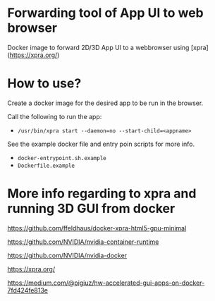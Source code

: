 # Forwarding tool of App UI to web browser
Docker image to forward 2D/3D App UI to a webbrowser using [xpra] (https://xpra.org/) 

# How to use?
Create a docker image for the desired app to be run in the browser.

Call the following to run the app:
 - ```/usr/bin/xpra start --daemon=no --start-child=<appname>```
 
See the example docker file and entry poin scripts for more info.
 - ```docker-entrypoint.sh.example```
 - ```Dockerfile.example```

# More info regarding to xpra and running 3D GUI from docker
 https://github.com/ffeldhaus/docker-xpra-html5-gpu-minimal

 https://github.com/NVIDIA/nvidia-container-runtime

 https://github.com/NVIDIA/nvidia-docker

 https://xpra.org/

 https://medium.com/@pigiuz/hw-accelerated-gui-apps-on-docker-7fd424fe813e
